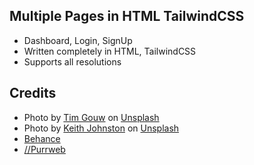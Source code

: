 ## Multiple Pages in HTML TailwindCSS
* Dashboard, Login, SignUp
* Written completely in HTML, TailwindCSS
* Supports all resolutions

## Credits
* Photo by [Tim Gouw](https://unsplash.com/@punttim?utm_source=unsplash&utm_medium=referral&utm_content=creditCopyText) on [Unsplash](https://unsplash.com/)
* Photo by [Keith Johnston](https://unsplash.com/@acfb5071?utm_source=unsplash&utm_medium=referral&utm_content=creditCopyText) on [Unsplash](https://unsplash.com/)
* [Behance](https://www.behance.net/gallery/78946285/UIUX-Design-for-Sports-Web-app-Statistics-and-Data?tracking_source=search_projects_views%7Cdashboard)
* [//Purrweb](https://www.purrweb.com/portfolio/baseballcloud/)